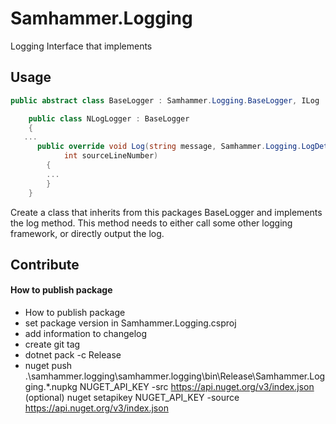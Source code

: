 # Samhammer.Logging

Logging Interface that implements 

## Usage
```csharp
public abstract class BaseLogger : Samhammer.Logging.BaseLogger, ILog
```

```csharp
    public class NLogLogger : BaseLogger
    {
   ...
      public override void Log(string message, Samhammer.Logging.LogDetails details, Samhammer.Logging.LogLevel loglevel, Exception ex, string memberName, string sourceFilePath,
            int sourceLineNumber)
        {
        ...
        }
    }
```

Create a class that inherits from this packages BaseLogger and implements the log method. This method needs to either call some other logging framework, or directly output the log.

## Contribute

#### How to publish package
- How to publish package
- set package version in Samhammer.Logging.csproj
- add information to changelog
- create git tag
- dotnet pack -c Release
- nuget push .\samhammer.logging\samhammer.logging\bin\Release\Samhammer.Logging.*.nupkg NUGET_API_KEY -src https://api.nuget.org/v3/index.json
(optional) nuget setapikey NUGET_API_KEY -source https://api.nuget.org/v3/index.json
